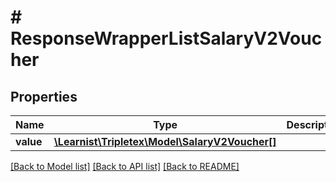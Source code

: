 # # ResponseWrapperListSalaryV2Voucher

## Properties

Name | Type | Description | Notes
------------ | ------------- | ------------- | -------------
**value** | [**\Learnist\Tripletex\Model\SalaryV2Voucher[]**](SalaryV2Voucher.md) |  | [optional]

[[Back to Model list]](../../README.md#models) [[Back to API list]](../../README.md#endpoints) [[Back to README]](../../README.md)

